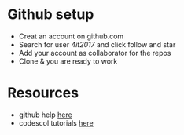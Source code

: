 
# Github setup #

- Creat an account on github.com
- Search for user *4it2017* and click follow and star
- Add your account as collaborator for the repos
- Clone & you are ready to work

# Resources #

 - github help [here](https://help.github.com/)
 - codescol tutorials [here](https://www.codeschool.com/courses/try-git)


